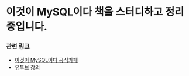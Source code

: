 # 이것이 MySQL이다 책을 스터디하고 정리 중입니다.

### 관련 링크

- [이것이 MySQL이다 공식카페](https://cafe.naver.com/thisisMySQL)
- [유투브 강의](https://www.youtube.com/playlist?list=PLqTUMsvO70nk8WfCyU-IPmc85390CaSqM)
